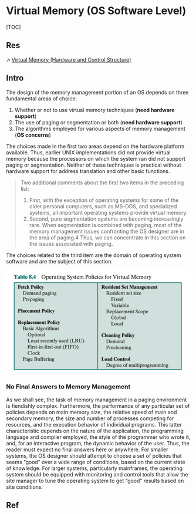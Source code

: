 # Virtual Memory (OS Software Level)

[TOC]



## Res
↗ [Virtual Memory (Hardware and Control Structure)](../../../Computer%20Organization%20&%20Architecture/🧝🏻‍♀️%20von%20Neumann%20Based%20Microarchitecture/Memory/Virtual%20Memory%20(Hardware%20and%20Control%20Structure)/Virtual%20Memory%20(Hardware%20and%20Control%20Structure).md)



## Intro
The design of the memory management portion of an OS depends on three fundamental areas of choice:
1. Whether or not to use virtual memory techniques (**need hardware support**)
2. The use of paging or segmentation or both (**need hardware support**)
3. The algorithms employed for various aspects of memory management (**OS concerns**)

The choices made in the first two areas depend on the hardware platform available. Thus, earlier UNIX implementations did not provide virtual memory because the processors on which the system ran did not support paging or segmentation. Neither of these techniques is practical without hardware support for address translation and other basic functions.

> Two additional comments about the first two items in the preceding list: 
> 1. First, with the exception of operating systems for some of the older personal computers, such as MS-DOS, and specialized systems, all important operating systems provide virtual memory. 
> 2. Second, pure segmentation systems are becoming increasingly rare. When segmentation is combined with paging, most of the memory management issues confronting the OS designer are in the area of paging.4 Thus, we can concentrate in this section on the issues associated with paging.

The choices related to the third item are the domain of operating system software and are the subject of this section. 

![](../../../../../../Assets/Pics/Screenshot%202023-06-19%20at%206.15.09%20PM.png)


### No Final Answers to Memory Management
As we shall see, the task of memory management in a paging environment is fiendishly complex. Furthermore, the performance of any particular set of policies depends on main memory size, the relative speed of main and secondary memory, the size and number of processes competing for resources, and the execution behavior of individual programs. This latter characteristic depends on the nature of the application, the programming language and compiler employed, the style of the programmer who wrote it, and, for an interactive program, the dynamic behavior of the user. Thus, the reader must expect no final answers here or anywhere. For smaller systems, the OS designer should attempt to choose a set of policies that seems “good” over a wide range of conditions, based on the current state of knowledge. For larger systems, particularly mainframes, the operating system should be equipped with monitoring and control tools that allow the site manager to tune the operating system to get “good” results based on site conditions.



## Ref

